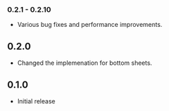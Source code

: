 ### 0.2.1 - 0.2.10
- Various bug fixes and performance improvements.

## 0.2.0
- Changed the implemenation for bottom sheets.

## 0.1.0
- Initial release